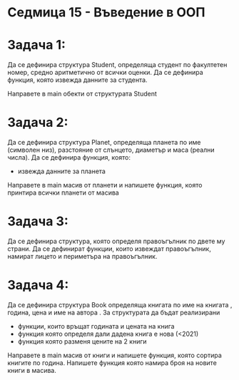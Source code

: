 # Седмица 15 - Въведение в ООП

Задача 1:
=
Да се дефинира структура Student, определяща студент по факултетен номер, средно аритметично от всички оценки. Да се дефинира функция, която извежда данните за студента.

Направете в main обекти от структурата Student

Задача 2:
=
Да се дефинира структура Planet, определяща планета по име (символен низ), разстояние от слънцето, диаметър и маса (реални числа). Да се дефинира функция, която:
 - извежда данните за планета

Направете в main масив от планети и напишете функция, която принтира всички планети от масива

Задача 3:
=
Да се дефинира структура, която определя правоъгълник по двете му страни. 
Да се дефинират функции, които извеждат правоъгълник,
намират лицето и периметъра на правоъгълник.

Задача 4:
=
Да се дефинира структура Book определяща книгата по име на книгата , година, цена и име на автора . За структурата да бъдат реализирани  
-	функции, които връщат годината и цената на книга
-	функция която определя дали дадена книга е нова (<2021)
-	функция която разменя цените на 2 книги 

Направете в main масив от книги и напишете функция, която сортира книгите по година.
Напишете функция която намира броя на новите книги в масива.
